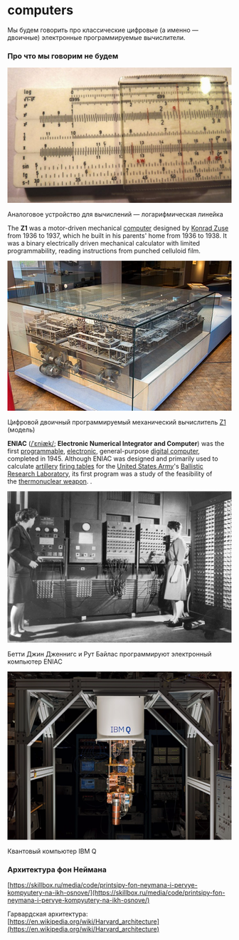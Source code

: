 # computers

Мы будем говорить про классические цифровые (а именно — двоичные) электронные программируемые вычислители.

### Про что мы говорим не будем

![Аналоговое устройство для вычислений — логарифмическая линейка](computers%207366cc007c3c42a582a039ae5f4856e8/slide-rule.jpeg)

Аналоговое устройство для вычислений — логарифмическая линейка

The **Z1** was a motor-driven mechanical [computer](https://en.wikipedia.org/wiki/Computer) designed by [Konrad Zuse](https://en.wikipedia.org/wiki/Konrad_Zuse) from 1936 to 1937, which he built in his parents' home from 1936 to 1938. It was a binary electrically driven mechanical calculator with limited programmability, reading instructions from punched celluloid film.

![Цифровой двоичный программируемый механический вычислитель [Z1](https://en.wikipedia.org/wiki/Z1_(computer)) (модель)](computers%207366cc007c3c42a582a039ae5f4856e8/640px-German_Museum_of_Technology_Berlin_2017_024.jpg)

Цифровой двоичный программируемый механический вычислитель [Z1](https://en.wikipedia.org/wiki/Z1_(computer)) (модель)

**ENIAC** ([/ˈɛniæk/](https://en.wikipedia.org/wiki/Help:IPA/English); **Electronic Numerical Integrator and Computer**) was the first [programmable](https://en.wikipedia.org/wiki/Computer_programming), [electronic](https://en.wikipedia.org/wiki/Electronics), general-purpose [digital computer](https://en.wikipedia.org/wiki/Digital_computer), completed in 1945. Although ENIAC was designed and primarily used to calculate [artillery](https://en.wikipedia.org/wiki/Artillery) [firing tables](https://en.wikipedia.org/wiki/External_ballistics) for the [United States Army](https://en.wikipedia.org/wiki/United_States_Army)'s [Ballistic Research Laboratory](https://en.wikipedia.org/wiki/Ballistic_Research_Laboratory), its first program was a study of the feasibility of the [thermonuclear weapon](https://en.wikipedia.org/wiki/Thermonuclear_weapon).
.

![Бетти Джин Дженнигс и Рут Байлас программируют электронный компьютер ENIAC](computers%207366cc007c3c42a582a039ae5f4856e8/Two_women_operating_ENIAC_(full_resolution).jpg)

Бетти Джин Дженнигс и Рут Байлас программируют электронный компьютер ENIAC

![Квантовый компьютер IBM Q](computers%207366cc007c3c42a582a039ae5f4856e8/kvantovye-vychisleniya-otjig-s-vyklyuchatelyami-i-prochee-vesele-17.png)

Квантовый компьютер IBM Q

### Архитектура фон Неймана

[https://skillbox.ru/media/code/printsipy-fon-neymana-i-pervye-kompyutery-na-ikh-osnove/](https://skillbox.ru/media/code/printsipy-fon-neymana-i-pervye-kompyutery-na-ikh-osnove/)

Гарвардская архитектура: [https://en.wikipedia.org/wiki/Harvard_architecture](https://en.wikipedia.org/wiki/Harvard_architecture)